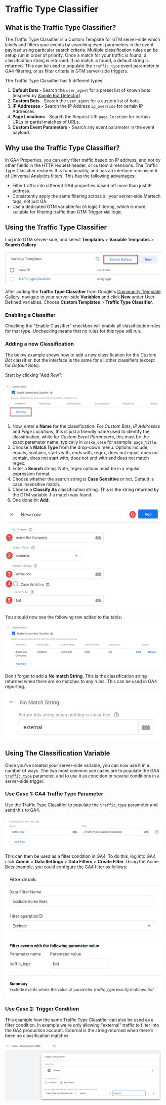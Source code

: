 
# Traffic Type Classifier


## What is the Traffic Type Classifier?
The Traffic Type Classifier is a Custom Template for GTM server-side which labels and filters your events by searching event parameters in the event payload using particular search criteria.  Multiple classification rules can be setup run in order of priority. Once a match for your traffic is found, a classification string is returned. If no match is found, a default string is returned. This can be used to populate the `traffic_type` event parameter in GA4 filtering, or as filter criteria in GTM server-side triggers.

The Traffic Type Classifier has 5 different types:

1.  **Default Bots**  - Search the  `user_agent`  for a preset list of known bots (inspired by  [Simple Bot Detector](https://github.com/mbaersch/simple-bot-detector)).
2.  **Custom Bots**  - Search the  `user_agent`  for a custom list of bots.
3.  **IP Addresses**  - Search the IP Address  `ip_override` for certain IP Addresses.
4.  **Page Locations**  - Search the Request URI  `page_location`  for certain URLs or partial matches of URLs.
5.  **Custom Event Parameters**  - Search any event parameter in the event payload.


## Why use the Traffic Type Classifier?
In GA4 Properties, you can only filter traffic based on IP address, and not by other fields in the HTTP request header, or custom dimensions. The Traffic Type Classifier restores this functionality, and has an interface reminiscent of Universal Analytics filters. This has the following advantages:

 - Filter traffic into different GA4 properties based off more than just IP address.
 - Consistently apply the same filtering across all your server-side Martech tags, not just GA.
 - Use a dedicated GTM variable for `OR` logic filtering, which is more suitable for filtering traffic than GTM Trigger `AND` logic.


## Using the Traffic Type Classifier
Log into GTM server-side, and select **Templates** > **Variable Templates** > **Search Gallery**

![Row Image](images/template.png)

After adding the **Traffic Type Classifier** from Google's [Community Template Gallery](https://tagmanager.google.com/gallery/#/variables?context=server&page=1), navigate to your server-side **Variables** and click **New** under User-Defined Variables. Choose **Custom Templates** > **Traffic Type Classifier**.

### Enabling a Classifier
Checking the "Enable Classifier" checkbox will enable all classification rules for that type. Unchecking means that no rules for this type will run.

### Adding a new Classification
The below example shows how to add a new classification for the *Custom Bot* classifier, but the interface is the same for all other classifiers (except for *Default Bots*).

Start by clicking "Add Row":


![Add Row Image](images/addRow.png)


 1. Now, enter a **Name** for the classification. For *Custom Bots*, *IP Addresses* and *Page Locations*, this is just a friendly name used to identify the classification, while for *Custom Event Parameters*, this must be the exact parameter name, typically in `snake_case` for example: `page_title`.
 2. Choose a **Match Type** from the drop-down menu. Options include, equals, contains, starts with, ends with, regex, does not equal, does not contain, does not start with, does not end with and does not match regex.
 3. Enter a **Search** string. Note, regex options must be in a regular expression format.
 4. Choose whether the search string is **Case Sensitive** or not. Default is case insensitive match.
 5. Choose a **Classify As** classification string. This is the string returned by the GTM variable if a match was found
 6. One done hit **Add**.
   
 
![Add Row Modal Image](images/addRowModal.png)

You should now see the following row added to the table:

![Table Image](images/table.png)

Don't forget to add a **No match String**. This is the classification string returned when there are no matches to any rules. This can be used in GA4 reporting.

![No match Image](images/noMatch.png)

## Using The Classification Variable
Once you've created your server-side variable, you can now use it in a number of ways. The two most common use cases are to populate the GA4 [`traffic_type`](https://support.google.com/analytics/answer/10108813?hl=en) parameter, and to use it as condition or several conditions in a server-side trigger.


### Use Case 1: GA4 Traffic Type Parameter
Use the Traffic Type Classifier to populate the `traffic_type` parameter and send this to GA4.

![Tag Parameters Image](images/tagParam.png)

This can then be used as a filter condition in GA4. To do this, log into GA4, click **Admin** > **Data Settings** > **Data Filters** > **Create Filter**. Using the Acme Bots example, you could configure the GA4 filter as follows:

![GA4 Filters Image](images/ga4.png)


### Use Case 2: Trigger Condition
This example how the same Traffic Type Classifier can also be used as a filter condition. In example we're only allowing "external" traffic to filter into the GA4 production account. External is the string returned when there's been no classification matches

![Trigger Condition Image](images/trigger.png)